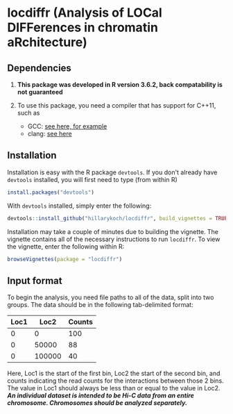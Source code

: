 # locdiffr (Analysis of LOCal DIFFerences in chromatin aRchitecture)

## Dependencies

1. **This package was developed in R version 3.6.2, back compatability is not guaranteed**

2. To use this package, you need a compiler that has support for C++11, such as
    *   GCC: [see here, for example](https://www.gnu.org/software/gcc/projects/cxx-status.html#cxx11)
    *   clang: [see here](http://clang.llvm.org/cxx_status.html)
    

## Installation

Installation is easy with the R package `devtools`. If you don't already have `devtools` installed, you will first need to type (from within R)
```r
install.packages("devtools")
```

With `devtools` installed, simply enter the following:
```r
devtools::install_github("hillarykoch/locdiffr", build_vignettes = TRUE)
```

Installation may take a couple of minutes due to building the vignette. The vignette contains all of the necessary instructions to run `locdiffr`. To view the vignette, enter the following within R:
```r
browseVignettes(package = "locdiffr")
```

## Input format

To begin the analysis, you need file paths to all of the data, split into two groups. The data should be in the following tab-delimited format:

| Loc1 | Loc2   | Counts |
|------|--------|--------|
| 0    | 0      | 100    |
| 0    | 50000  | 88     |
| 0    | 100000 | 40     |

Here, Loc1 is the start of the first bin, Loc2 the start of the second bin, and counts indicating the read counts for the interactions between those 2 bins. The value in Loc1 should always be less than or equal to the value in Loc2. _**An individual dataset is intended to be Hi-C data from an entire chromosome. Chromosomes should be analyzed separately.**_
